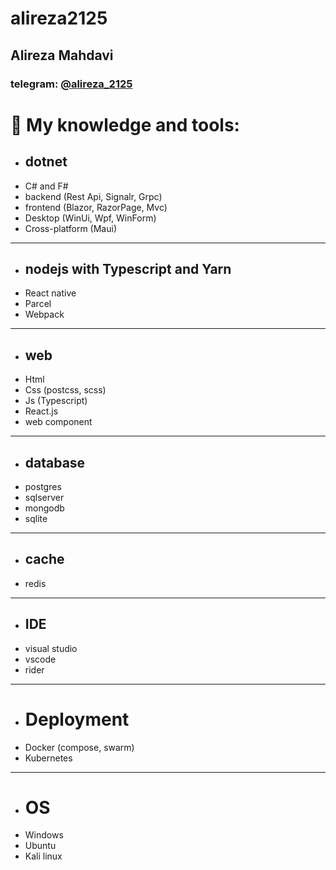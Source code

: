 # alireza2125
## Alireza Mahdavi
 ### telegram: [@alireza_2125](https://t.me/alireza_2125)


# 🚀 My knowledge and tools:
 - ## dotnet
  - C# and F#
  - backend (Rest Api, Signalr, Grpc)
  - frontend (Blazor, RazorPage, Mvc)
  - Desktop (WinUi, Wpf, WinForm)
  - Cross-platform (Maui)
***
 - ## nodejs with Typescript and Yarn
  - React native
  - Parcel
  - Webpack
***
 - ## web
  - Html
  - Css (postcss, scss)
  - Js (Typescript)
  - React.js
  - web component
***
 - ## database
  - postgres
  - sqlserver
  - mongodb
  - sqlite
***
 - ## cache
  - redis
***
 - ## IDE
  - visual studio
  - vscode 
  - rider
***
 - # Deployment
  - Docker (compose, swarm)
  - Kubernetes
***
 - # OS
  - Windows
  - Ubuntu
  - Kali linux
